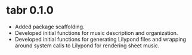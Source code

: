 # tabr 0.1.0

* Added package scaffolding.
* Developed initial functions for music description and organization.
* Developed initial functions for generating Lilypond files and wrapping around system calls to Lilypond for rendering sheet music.
